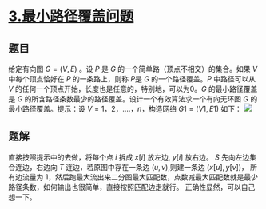 # [$3.$最小路径覆盖问题](https://www.luogu.org/problemnew/show/P2764)
## 题目
给定有向图 $G=(V,E)$ 。设 $P$ 是 $G$ 的一个简单路（顶点不相交）的集合。如果 $V$ 中每个顶点恰好在 $P$ 的一条路上，则称 $P$是 $G$ 的一个路径覆盖。$P$ 中路径可以从$V$ 的任何一个顶点开始，长度也是任意的，特别地，可以为0。$G$ 的最小路径覆盖是 $G$ 的所含路径条数最少的路径覆盖。设计一个有效算法求一个有向无环图 $G$ 的最小路径覆盖。提示：设 $V={1，2，.... ，n}$，构造网络 $G1=(V1,E1)$ 如下：
    ![](https://cdn.luogu.org/upload/pic/1993.png)
## 题解
直接按照提示中的去做，将每个点 $i$ 拆成 $x[i]$ 放左边, $y[i]$ 放右边。
$S$ 先向左边集合连边，右边向 $T$ 连边，若原图中存在一条边 $(u,v)$,则建一条边 $(x[u], y[v])$， 所有边流量为 $1$，然后跑最大流出来二分图最大匹配数，点数减最大匹配数就是最少路径条数，如何输出也很简单，直接按照匹配边走就行。
正确性显然，可以自己想一下。